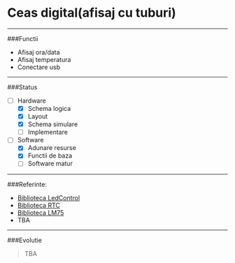 # Ceas digital(afisaj cu tuburi)
----
###Functii
* Afisaj ora/data
* Afisaj temperatura
* Conectare usb

---
###Status
- [ ] Hardware
  - [x] Schema logica
  - [x] Layout
  - [x] Schema simulare
  - [ ] Implementare
- [ ] Software
  - [x] Adunare resurse
  - [x] Functii de baza
  - [ ] Software matur
  
----

###Referinte:
- [Biblioteca LedControl](http://playground.arduino.cc/Main/LedControl)
- [Biblioteca RTC](https://github.com/adafruit/RTClib)
- [Biblioteca LM75](https://github.com/thefekete/LM75)
- TBA

----

###Evolutie
 > TBA
